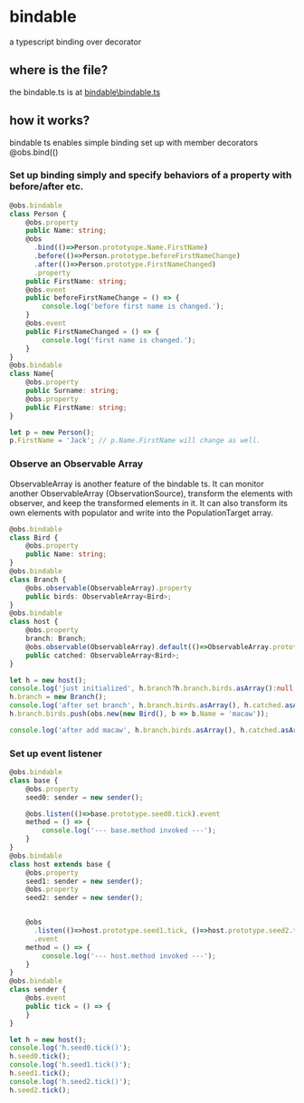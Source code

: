 # bindable
a typescript binding over decorator

## where is the file?
the bindable.ts is at [bindable\bindable.ts](bindable/bindable/bindable.ts)

## how it works?
bindable ts enables simple binding set up with member decorators
@obs.bind(()
### Set up binding simply and specify behaviors of a property with before/after etc.
```typescript
@obs.bindable 
class Person {
    @obs.property
    public Name: string;
    @obs
      .bind(()=>Person.prototyope.Name.FirstName)
      .before(()=>Person.prototype.beforeFirstNameChange)
      .after(()=>Person.prototype.FirstNameChanged)
      .property
    public FirstName: string;
    @obs.event
    public beforeFirstNameChange = () => {
        console.log('before first name is changed.');
    }
    @obs.event
    public FirstNameChanged = () => {
        console.log('first name is changed.');
    }
}
@obs.bindable
class Name{
    @obs.property
    public Surname: string;
    @obs.property
    public FirstName: string;
}

let p = new Person();
p.FirstName = 'Jack'; // p.Name.FirstName will change as well.
```

### Observe an Observable Array
ObservableArray is another feature of the bindable ts. It can monitor another ObservableArray (ObservationSource), transform the elements with observer, and keep the transformed elements in it. It can also transform its own elements with populator and write into the PopulationTarget array.
```typescript
@obs.bindable 
class Bird {
    @obs.property
    public Name: string;
}
@obs.bindable
class Branch {
    @obs.observable(ObservableArray).property
    public birds: ObservableArray<Bird>;
}
@obs.bindable
class host {
    @obs.property
    branch: Branch;
    @obs.observable(ObservableArray).default(()=>ObservableArray.prototype.parent).observe(() => host.prototype.branch.birds).property 
    public catched: ObservableArray<Bird>;
}

let h = new host();
console.log('just initialized', h.branch?h.branch.birds.asArray():null, h.catched.asArray());
h.branch = new Branch();
console.log('after set branch', h.branch.birds.asArray(), h.catched.asArray());
h.branch.birds.push(obs.new(new Bird(), b => b.Name = 'macaw'));

console.log('after add macaw', h.branch.birds.asArray(), h.catched.asArray());
```

### Set up event listener

```typescript
@obs.bindable
class base {
    @obs.property
    seed0: sender = new sender();

    @obs.listen(()=>base.prototype.seed0.tick).event
    method = () => {
        console.log('--- base.method invoked ---');
    }
}
@obs.bindable
class host extends base {
    @obs.property
    seed1: sender = new sender();
    @obs.property
    seed2: sender = new sender();


    @obs
      .listen(()=>host.prototype.seed1.tick, ()=>host.prototype.seed2.tick) //the event can listen multiple sources
      .event
    method = () => {
        console.log('--- host.method invoked ---');
    }
}
@obs.bindable
class sender {
    @obs.event
    public tick = () => {
    }
}

let h = new host();
console.log('h.seed0.tick()');
h.seed0.tick();
console.log('h.seed1.tick()');
h.seed1.tick();
console.log('h.seed2.tick()');
h.seed2.tick();

```
